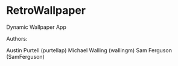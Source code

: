 # RetroWallpaper

Dynamic Wallpaper App

Authors:

Austin Purtell (purtellap)
Michael Walling (wallingm)
Sam Ferguson (SamFerguson)
